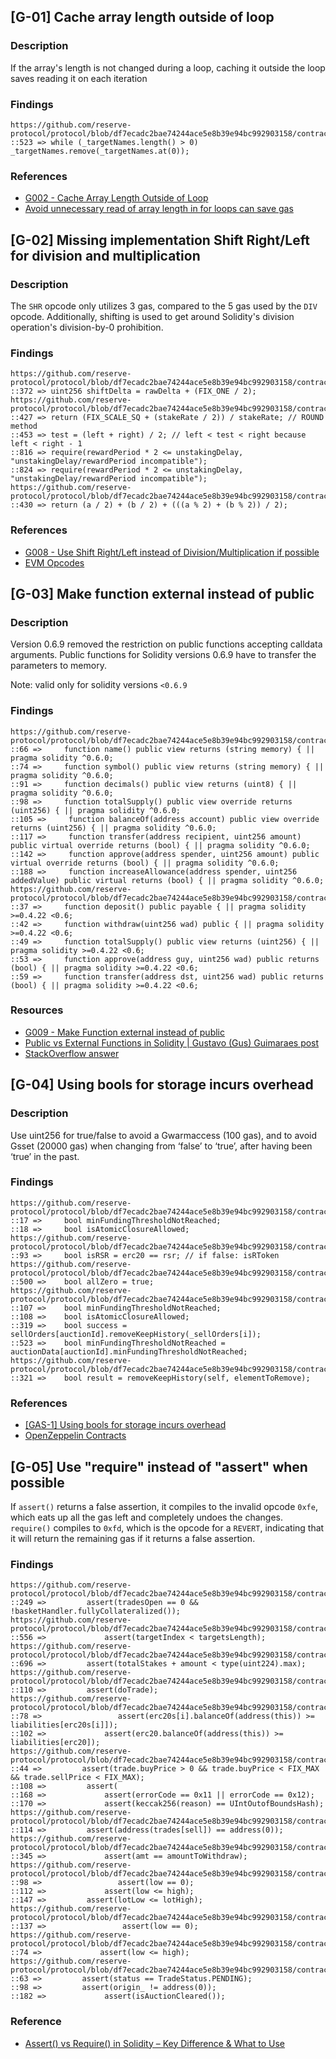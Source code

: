 ## [G-01] Cache array length outside of loop

### Description
If the array's length is not changed during a loop, caching it outside the loop saves reading it on each iteration

### Findings
```
https://github.com/reserve-protocol/protocol/blob/df7ecadc2bae74244ace5e8b39e94bc992903158/contracts/p1/BasketHandler.sol
::523 => while (_targetNames.length() > 0) _targetNames.remove(_targetNames.at(0));
```

### References

- [G002 - Cache Array Length Outside of Loop](https://github.com/byterocket/c4-common-issues/blob/main/0-Gas-Optimizations.md#g002---cache-array-length-outside-of-loop)
- [Avoid unnecessary read of array length in for loops can save gas](https://github.com/code-423n4/2021-11-badgerzaps-findings/issues/36)



## [G-02] Missing implementation Shift Right/Left for division and multiplication

### Description

The `SHR` opcode only utilizes 3 gas, compared to the 5 gas used by the `DIV` opcode. Additionally, shifting is used to get around Solidity's division operation's division-by-0 prohibition.

### Findings

```
https://github.com/reserve-protocol/protocol/blob/df7ecadc2bae74244ace5e8b39e94bc992903158/contracts/p1/BasketHandler.sol
::372 => uint256 shiftDelta = rawDelta + (FIX_ONE / 2);
https://github.com/reserve-protocol/protocol/blob/df7ecadc2bae74244ace5e8b39e94bc992903158/contracts/p1/StRSR.sol
::427 => return (FIX_SCALE_SQ + (stakeRate / 2)) / stakeRate; // ROUND method
::453 => test = (left + right) / 2; // left < test < right because left < right - 1
::816 => require(rewardPeriod * 2 <= unstakingDelay, "unstakingDelay/rewardPeriod incompatible");
::824 => require(rewardPeriod * 2 <= unstakingDelay, "unstakingDelay/rewardPeriod incompatible");
https://github.com/reserve-protocol/protocol/blob/df7ecadc2bae74244ace5e8b39e94bc992903158/contracts/plugins/mocks/vendor/EasyAuction.sol
::430 => return (a / 2) + (b / 2) + (((a % 2) + (b % 2)) / 2);
```

### References
- [G008 - Use Shift Right/Left instead of Division/Multiplication if possible](https://github.com/byterocket/c4-common-issues/blob/main/0-Gas-Optimizations.md#g008---use-shift-rightleft-instead-of-divisionmultiplication-if-possible)
- [EVM Opcodes](https://www.evm.codes/)



## [G-03] Make function external instead of public

### Description

Version 0.6.9 removed the restriction on public functions accepting calldata arguments. Public functions for Solidity versions 0.6.9 have to transfer the parameters to memory.

Note: valid only for solidity versions `<0.6.9`

### Findings
```
https://github.com/reserve-protocol/protocol/blob/df7ecadc2bae74244ace5e8b39e94bc992903158/contracts/plugins/aave/ERC20.sol
::66 =>     function name() public view returns (string memory) { || pragma solidity ^0.6.0;
::74 =>     function symbol() public view returns (string memory) { || pragma solidity ^0.6.0;
::91 =>     function decimals() public view returns (uint8) { || pragma solidity ^0.6.0;
::98 =>     function totalSupply() public view override returns (uint256) { || pragma solidity ^0.6.0;
::105 =>     function balanceOf(address account) public view override returns (uint256) { || pragma solidity ^0.6.0;
::117 =>     function transfer(address recipient, uint256 amount) public virtual override returns (bool) { || pragma solidity ^0.6.0;
::142 =>     function approve(address spender, uint256 amount) public virtual override returns (bool) { || pragma solidity ^0.6.0;
::188 =>     function increaseAllowance(address spender, uint256 addedValue) public virtual returns (bool) { || pragma solidity ^0.6.0;
https://github.com/reserve-protocol/protocol/blob/df7ecadc2bae74244ace5e8b39e94bc992903158/contracts/plugins/mocks/WETH.sol
::37 =>     function deposit() public payable { || pragma solidity >=0.4.22 <0.6;
::42 =>     function withdraw(uint256 wad) public { || pragma solidity >=0.4.22 <0.6;
::49 =>     function totalSupply() public view returns (uint256) { || pragma solidity >=0.4.22 <0.6;
::53 =>     function approve(address guy, uint256 wad) public returns (bool) { || pragma solidity >=0.4.22 <0.6;
::59 =>     function transfer(address dst, uint256 wad) public returns (bool) { || pragma solidity >=0.4.22 <0.6;
```

### Resources

- [G009 - Make Function external instead of public](https://github.com/byterocket/c4-common-issues/blob/main/0-Gas-Optimizations.md/#g009---make-function-external-instead-of-public)
- [Public vs External Functions in Solidity | Gustavo (Gus) Guimaraes post](https://gus-tavo-guim.medium.com/public-vs-external-functions-in-solidity-b46bcf0ba3ac)
- [StackOverflow answer](https://ethereum.stackexchange.com/questions/19380/external-vs-public-best-practices?answertab=active#tab-top)



## [G-04] Using bools for storage incurs overhead

### Description

Use uint256 for true/false to avoid a Gwarmaccess (100 gas), and to avoid Gsset (20000 gas) when changing from ‘false’ to ‘true’, after having been ‘true’ in the past.

### Findings
```
https://github.com/reserve-protocol/protocol/blob/df7ecadc2bae74244ace5e8b39e94bc992903158/contracts/interfaces/IGnosis.sol
::17 =>     bool minFundingThresholdNotReached;
::18 =>     bool isAtomicClosureAllowed;
https://github.com/reserve-protocol/protocol/blob/df7ecadc2bae74244ace5e8b39e94bc992903158/contracts/p1/Distributor.sol
::93 =>     bool isRSR = erc20 == rsr; // if false: isRToken
https://github.com/reserve-protocol/protocol/blob/df7ecadc2bae74244ace5e8b39e94bc992903158/contracts/p1/RToken.sol
::500 =>    bool allZero = true;
https://github.com/reserve-protocol/protocol/blob/df7ecadc2bae74244ace5e8b39e94bc992903158/contracts/plugins/mocks/EasyAuction.sol
::107 =>    bool minFundingThresholdNotReached;
::108 =>    bool isAtomicClosureAllowed;
::319 =>    bool success = sellOrders[auctionId].removeKeepHistory(_sellOrders[i]);
::523 =>    bool minFundingThresholdNotReached = auctionData[auctionId].minFundingThresholdNotReached;
https://github.com/reserve-protocol/protocol/blob/df7ecadc2bae74244ace5e8b39e94bc992903158/contracts/plugins/mocks/vendor/EasyAuction.sol
::321 =>    bool result = removeKeepHistory(self, elementToRemove);
```

### References

- [[GAS-1] Using bools for storage incurs overhead](https://gist.github.com/Picodes/ab2df52379e4b4993709be1b91aab651#gas-1-using-bools-for-storage-incurs-overhead)
- [OpenZeppelin Contracts](https://github.com/OpenZeppelin/openzeppelin-contracts/blob/58f635312aa21f947cae5f8578638a85aa2519f5/contracts/security/ReentrancyGuard.sol#L23-L27)


## [G-05] Use "require" instead of "assert" when possible

If `assert()` returns a false assertion, it compiles to the invalid opcode `0xfe`, which eats up all the gas left and completely undoes the changes. `require()` compiles to `0xfd`, which is the opcode for a `REVERT`, indicating that it will return the remaining gas if it returns a false assertion.

### Findings

```Solidity
https://github.com/reserve-protocol/protocol/blob/df7ecadc2bae74244ace5e8b39e94bc992903158/contracts/p1/BackingManager.sol
::249 =>         assert(tradesOpen == 0 && !basketHandler.fullyCollateralized());
https://github.com/reserve-protocol/protocol/blob/df7ecadc2bae74244ace5e8b39e94bc992903158/contracts/p1/BasketHandler.sol
::556 =>             assert(targetIndex < targetsLength);
https://github.com/reserve-protocol/protocol/blob/df7ecadc2bae74244ace5e8b39e94bc992903158/contracts/p1/StRSR.sol
::696 =>         assert(totalStakes + amount < type(uint224).max);
https://github.com/reserve-protocol/protocol/blob/df7ecadc2bae74244ace5e8b39e94bc992903158/contracts/p1/mixins/RecollateralizationLib.sol
::110 =>         assert(doTrade);
https://github.com/reserve-protocol/protocol/blob/df7ecadc2bae74244ace5e8b39e94bc992903158/contracts/p1/mixins/RewardableLib.sol
::78 =>                 assert(erc20s[i].balanceOf(address(this)) >= liabilities[erc20s[i]]);
::102 =>             assert(erc20.balanceOf(address(this)) >= liabilities[erc20]);
https://github.com/reserve-protocol/protocol/blob/df7ecadc2bae74244ace5e8b39e94bc992903158/contracts/p1/mixins/TradeLib.sol
::44 =>         assert(trade.buyPrice > 0 && trade.buyPrice < FIX_MAX && trade.sellPrice < FIX_MAX);
::108 =>         assert(
::168 =>             assert(errorCode == 0x11 || errorCode == 0x12);
::170 =>             assert(keccak256(reason) == UIntOutofBoundsHash);
https://github.com/reserve-protocol/protocol/blob/df7ecadc2bae74244ace5e8b39e94bc992903158/contracts/p1/mixins/Trading.sol
::114 =>         assert(address(trades[sell]) == address(0));
https://github.com/reserve-protocol/protocol/blob/df7ecadc2bae74244ace5e8b39e94bc992903158/contracts/plugins/aave/StaticATokenLM.sol
::345 =>             assert(amt == amountToWithdraw);
https://github.com/reserve-protocol/protocol/blob/df7ecadc2bae74244ace5e8b39e94bc992903158/contracts/plugins/assets/Asset.sol
::98 =>                 assert(low == 0);
::112 =>             assert(low <= high);
::147 =>         assert(lotLow <= lotHigh);
https://github.com/reserve-protocol/protocol/blob/df7ecadc2bae74244ace5e8b39e94bc992903158/contracts/plugins/assets/FiatCollateral.sol
::137 =>                 assert(low == 0);
https://github.com/reserve-protocol/protocol/blob/df7ecadc2bae74244ace5e8b39e94bc992903158/contracts/plugins/assets/RTokenAsset.sol
::74 =>             assert(low <= high);
https://github.com/reserve-protocol/protocol/blob/df7ecadc2bae74244ace5e8b39e94bc992903158/contracts/plugins/trading/GnosisTrade.sol
::63 =>         assert(status == TradeStatus.PENDING);
::98 =>         assert(origin_ != address(0));
::182 =>             assert(isAuctionCleared());
```

### Reference

- [Assert() vs Require() in Solidity – Key Difference & What to Use](https://codedamn.com/news/solidity/assert-vs-require-in-solidity)